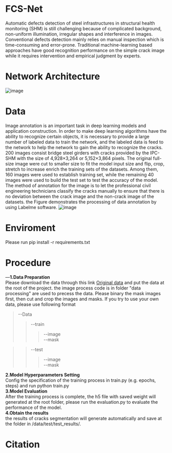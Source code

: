 # FCS-Net
Automatic defects detection of steel infrastructures in structural health monitoring (SHM) is still challenging because of complicated background, non-uniform illumination, irregular shapes and interference in images. Conventional defects detection mainly relies on manual inspection which is time-consuming and error-prone. Traditional machine-learning based approaches have good recognition performance on the simple crack image while it requires intervention and empirical judgment by experts.
# Network Architecture
![image](https://user-images.githubusercontent.com/77284145/124390189-ff7ae900-dd1c-11eb-9e7d-9963db7040a5.png)
# Data
Image annotation is an important task in deep learning models and application construction. In order to make deep learning algorithms have the ability to recognize certain objects, it is necessary to provide a large number of labeled data to train the network, and the labeled data is feed to the network to help the network to gain the ability to recognize the cracks. 200 images consist bridge steel girders with cracks provided by the IPC-SHM with the size of 4,928×3,264 or 5,152×3,864 pixels. The original full-size image were cut to smaller size to fit the model input size and flip, crop, stretch to increase enrich the training sets of the datasets. Among them, 160 images were used to establish training set, while the remaining 40 images were used to build the test set to test the accuracy of the model. The method of annotation for the image is to let the professional civil engineering technicians classify the cracks manually to ensure that there is no deviation between the crack image and the non-crack image of the datasets. the Figure demonstrates the processing of data annotation by using Labelme software.
![image](https://user-images.githubusercontent.com/77284145/124390365-d444c980-dd1d-11eb-8583-682d2c0fe6af.png)
# Enviroment
Please run pip install -r requirements.txt 
# Procedure
—__1.Data Preparation__  
Please download the data through this link [Original data](http://www.schm.org.cn/#/IPC-SHM,2020/dataDownload) and put the data at the root of the project.
the image process code is in folder "data processing" are used to precess the data. Please binary the mask images first, then cut and crop the images and masks.
If you try to use your own data, please use following format  
 >--Data  
 >> --train  
 >>> --image  
 >>> --mask  
 
 >> --test  
 >>> --image  
 >>> --mask  


__2.Model Hyperparameters Setting__  
Config the specification of the training process in train.py (e.g. epochs, steps) and run python train.py  
__3.Model Evaluation__    
After the training process is complete, the h5 file with saved weight will generated at the root folder, please run the evaluation.py to evaluate the performance of the model.  
__4.Obtain the results__  
the results of cracks segmentation will generate automatically and save at the folder in /data/test/test_results/.  
# Citation
